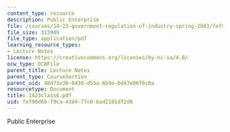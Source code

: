 ```yaml
---
content_type: resource
description: Public Enterprise
file: /courses/14-23-government-regulation-of-industry-spring-2003/fef90d6bf9ca43d477c06ad2181df2d8_1423class6.pdf
file_size: 313949
file_type: application/pdf
learning_resource_types:
- Lecture Notes
license: https://creativecommons.org/licenses/by-nc-sa/4.0/
ocw_type: OCWFile
parent_title: Lecture Notes
parent_type: CourseSection
parent_uid: 48d73e38-0438-d55a-6b9e-6d47e06f6c0a
resourcetype: Document
title: 1423class6.pdf
uid: fef90d6b-f9ca-43d4-77c0-6ad2181df2d8
---
```

Public Enterprise